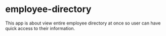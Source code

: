 # employee-directory
This app is about view entire employee directory at once so user can have quick access to their information.
